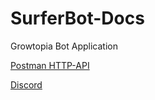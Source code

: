 # SurferBot-Docs
Growtopia Bot Application

[Postman HTTP-API](https://documenter.getpostman.com/view/15842770/2sA3Bn5XnU)

[Discord](https://surferwallet.net/discord)